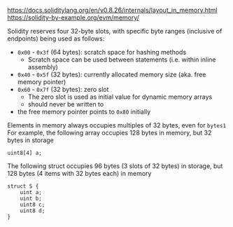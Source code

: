 https://docs.soliditylang.org/en/v0.8.26/internals/layout_in_memory.html
https://solidity-by-example.org/evm/memory/

Solidity reserves four 32-byte slots, with specific byte ranges (inclusive of endpoints) being used as follows:

- `0x00` - `0x3f` (64 bytes): scratch space for hashing methods
	- Scratch space can be used between statements (i.e. within inline assembly)
- `0x40` - `0x5f` (32 bytes): currently allocated memory size (aka. free memory pointer)
- `0x60` - `0x7f` (32 bytes): zero slot
	- The zero slot is used as initial value for dynamic memory arrays
	- should never be written to
- the free memory pointer points to `0x80` initially

Elements in memory always occupies multiples of 32 bytes, even for `bytes1`
For example, the following array occupies 128 bytes in memory, but 32 bytes in storage
```solidity
uint8[4] a;
```

The following struct occupies 96 bytes (3 slots of 32 bytes) in storage, but 128 bytes (4 items with 32 bytes each) in memory
```solidity
struct S {
    uint a;
    uint b;
    uint8 c;
    uint8 d;
}
```